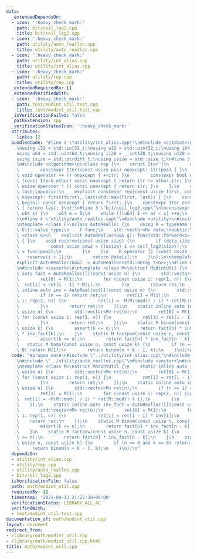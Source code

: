 ```yaml
---
data:
  _extendedDependsOn:
  - icon: ':heavy_check_mark:'
    path: bit/ceil_log2.cpp
    title: bit/ceil_log2.cpp
  - icon: ':heavy_check_mark:'
    path: utility/auto_realloc.cpp
    title: utility/auto_realloc.cpp
  - icon: ':heavy_check_mark:'
    path: utility/int_alias.cpp
    title: utility/int_alias.cpp
  - icon: ':heavy_check_mark:'
    path: utility/rep.cpp
    title: utility/rep.cpp
  _extendedRequiredBy: []
  _extendedVerifiedWith:
  - icon: ':heavy_check_mark:'
    path: test/modint_util.test.cpp
    title: test/modint_util.test.cpp
  _isVerificationFailed: false
  _pathExtension: cpp
  _verificationStatusIcon: ':heavy_check_mark:'
  attributes:
    links: []
  bundledCode: "#line 2 \"utility/int_alias.cpp\"\n#include <cstdint>\n#include <cstddef>\n\
    \nusing i32 = std::int32_t;\nusing u32 = std::uint32_t;\nusing i64 = std::int64_t;\n\
    using u64 = std::uint64_t;\nusing i128 = __int128_t;\nusing u128 = __uint128_t;\n\
    using isize = std::ptrdiff_t;\nusing usize = std::size_t;\n#line 3 \"utility/rep.cpp\"\
    \n#include <algorithm>\n\nclass rep {\n    struct Iter {\n        usize itr;\n\
    \        constexpr Iter(const usize pos) noexcept: itr(pos) { }\n        constexpr\
    \ void operator ++ () noexcept { ++itr; }\n        constexpr bool operator !=\
    \ (const Iter& other) const noexcept { return itr != other.itr; }\n        constexpr\
    \ usize operator * () const noexcept { return itr; }\n    };\n    const Iter first,\
    \ last;\npublic:\n    explicit constexpr rep(const usize first, const usize last)\
    \ noexcept: first(first), last(std::max(first, last)) { }\n    constexpr Iter\
    \ begin() const noexcept { return first; }\n    constexpr Iter end() const noexcept\
    \ { return last; }\n};\n#line 3 \"bit/ceil_log2.cpp\"\n\nconstexpr u64 ceil_log2(const\
    \ u64 x) {\n    u64 e = 0;\n    while (((u64) 1 << e) < x) ++e;\n    return e;\n\
    }\n#line 4 \"utility/auto_realloc.cpp\"\n#include <utility>\n#include <vector>\n\
    \ntemplate <class F>\nclass AutoRealloc {\n    using R = typename decltype(std::declval<F>()((usize)\
    \ 0))::value_type;\n    F func;\n    std::vector<R> data;\npublic:\n    template\
    \ <class G>\n    explicit AutoRealloc(G&& g): func(std::forward<G>(g)), data()\
    \ { }\n    void reserve(const usize size) {\n        if (data.size() < size) {\n\
    \            const usize pow2 = ((usize) 1 << ceil_log2(size));\n            data\
    \ = func(pow2);\n        }\n    }\n    R operator [] (const usize i) {\n     \
    \   reserve(i + 1);\n        return data[i];\n    }\n};\n\ntemplate <class G>\n\
    explicit AutoRealloc(G&&) -> AutoRealloc<std::decay_t<G>>;\n#line 6 \"math/modint_util.cpp\"\
    \n#include <cassert>\n\ntemplate <class M>\nstruct ModintUtil {\n    static inline\
    \ auto fact = AutoRealloc([](const usize n) {\n        std::vector<M> ret(n);\n\
    \        ret[0] = M(1);\n        for (const usize i: rep(1, n)) {\n          \
    \  ret[i] = ret[i - 1] * M(i);\n        }\n        return ret;\n    });\n    static\
    \ inline auto inv = AutoRealloc([](const usize n) {\n        std::vector<M> ret(n);\n\
    \        if (n == 1) return ret;\n        ret[1] = M(1);\n        for (const usize\
    \ i: rep(2, n)) {\n            ret[i] = -M(M::mod() / i) * ret[M::mod() % i];\n\
    \        }\n        return ret;\n    });\n    static inline auto inv_fact = AutoRealloc([](const\
    \ usize n) {\n        std::vector<M> ret(n);\n        ret[0] = M(1);\n       \
    \ for (const usize i: rep(1, n)) {\n            ret[i] = ret[i - 1] * inv[i];\n\
    \        }\n        return ret;\n    });\n    static M binom(const usize n, const\
    \ usize k) {\n        assert(k <= n);\n        return fact[n] * inv_fact[n - k]\
    \ * inv_fact[k];\n    }\n    static M factpow(const usize n, const usize k) {\n\
    \        assert(k <= n);\n        return fact[n] * inv_fact[n - k];\n    }\n \
    \   static M homo(const usize n, const usize k) {\n        if (n == 0 and k ==\
    \ 0) return M(1);\n        return binom(n + k - 1, k);\n    }\n};\n"
  code: "#pragma once\n#include \"../utility/int_alias.cpp\"\n#include \"../utility/rep.cpp\"\
    \n#include \"../utility/auto_realloc.cpp\"\n#include <vector>\n#include <cassert>\n\
    \ntemplate <class M>\nstruct ModintUtil {\n    static inline auto fact = AutoRealloc([](const\
    \ usize n) {\n        std::vector<M> ret(n);\n        ret[0] = M(1);\n       \
    \ for (const usize i: rep(1, n)) {\n            ret[i] = ret[i - 1] * M(i);\n\
    \        }\n        return ret;\n    });\n    static inline auto inv = AutoRealloc([](const\
    \ usize n) {\n        std::vector<M> ret(n);\n        if (n == 1) return ret;\n\
    \        ret[1] = M(1);\n        for (const usize i: rep(2, n)) {\n          \
    \  ret[i] = -M(M::mod() / i) * ret[M::mod() % i];\n        }\n        return ret;\n\
    \    });\n    static inline auto inv_fact = AutoRealloc([](const usize n) {\n\
    \        std::vector<M> ret(n);\n        ret[0] = M(1);\n        for (const usize\
    \ i: rep(1, n)) {\n            ret[i] = ret[i - 1] * inv[i];\n        }\n    \
    \    return ret;\n    });\n    static M binom(const usize n, const usize k) {\n\
    \        assert(k <= n);\n        return fact[n] * inv_fact[n - k] * inv_fact[k];\n\
    \    }\n    static M factpow(const usize n, const usize k) {\n        assert(k\
    \ <= n);\n        return fact[n] * inv_fact[n - k];\n    }\n    static M homo(const\
    \ usize n, const usize k) {\n        if (n == 0 and k == 0) return M(1);\n   \
    \     return binom(n + k - 1, k);\n    }\n};\n"
  dependsOn:
  - utility/int_alias.cpp
  - utility/rep.cpp
  - utility/auto_realloc.cpp
  - bit/ceil_log2.cpp
  isVerificationFile: false
  path: math/modint_util.cpp
  requiredBy: []
  timestamp: '2021-04-13 21:27:20+09:00'
  verificationStatus: LIBRARY_ALL_AC
  verifiedWith:
  - test/modint_util.test.cpp
documentation_of: math/modint_util.cpp
layout: document
redirect_from:
- /library/math/modint_util.cpp
- /library/math/modint_util.cpp.html
title: math/modint_util.cpp
---
```

